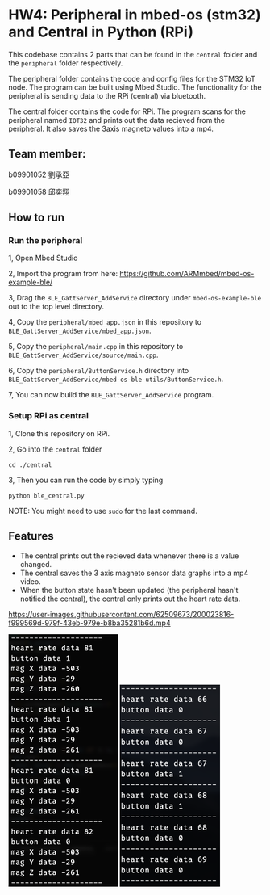 # HW4: Peripheral in mbed-os (stm32) and Central in Python (RPi)

This codebase contains 2 parts that can be found in the `central` folder and the `peripheral` folder respectively.

The peripheral folder contains the code and config files for the STM32 IoT node. The program can be built using Mbed Studio. The functionality for the peripheral is sending data to the RPi (central) via bluetooth.

The central folder contains the code for RPi. The program scans for the peripheral named `IOT32` and prints out the data recieved from the peripheral. It also saves the 3axis magneto values into a mp4.

## Team member:
b09901052 劉承亞

b09901058 邱奕翔

## How to run 

### Run the peripheral
    
1, Open Mbed Studio

2, Import the program from here: https://github.com/ARMmbed/mbed-os-example-ble/

3, Drag the `BLE_GattServer_AddService` directory under `mbed-os-example-ble` out to the top level directory.

4, Copy the `peripheral/mbed_app.json` in this repository to `BLE_GattServer_AddService/mbed_app.json`.

5, Copy the `peripheral/main.cpp` in this repository to `BLE_GattServer_AddService/source/main.cpp`.

6, Copy the `peripheral/ButtonService.h` directory into `BLE_GattServer_AddService/mbed-os-ble-utils/ButtonService.h`.
        
7, You can now build the `BLE_GattServer_AddService` program.


### Setup RPi as central 

1, Clone this repository on RPi.

2, Go into the `central` folder
```
cd ./central
```

3, Then you can run the code by simply typing 
```
python ble_central.py
``` 

NOTE: You might need to use `sudo` for the last command.


## Features
- The central prints out the recieved data whenever there is a value changed.
- The central saves the 3 axis magneto sensor data graphs into a mp4 video.
- When the button state hasn't been updated (the peripheral hasn't notified the central), the central only prints out the heart rate data.


https://user-images.githubusercontent.com/62509673/200023816-f999569d-979f-43eb-979e-b8ba35281b6d.mp4

<img src=docs/figure_result2.png height="500"/>
<img src=docs/figure_result.png height="400"/>
